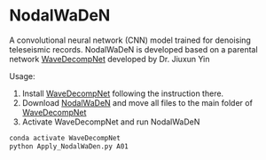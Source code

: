 # NodalWaDeN
A convolutional neural network (CNN) model trained for denoising teleseismic records.
NodalWaDeN is developed based on a parental network [WaveDecompNet](https://github.com/yinjiuxun/WaveDecompNet) developed by Dr. Jiuxun Yin

Usage:

1. Install [WaveDecompNet](https://github.com/yinjiuxun/WaveDecompNet) following the instruction there.
2. Download [NodalWaDeN](https://github.com/MingyeFeng/NodalWaDeN) and move all files to the main folder of [WaveDecompNet](https://github.com/yinjiuxun/WaveDecompNet)
3. Activate WaveDecompNet and run NodalWaDeN
```bash
conda activate WaveDecompNet
python Apply_NodalWaDen.py A01 
```
